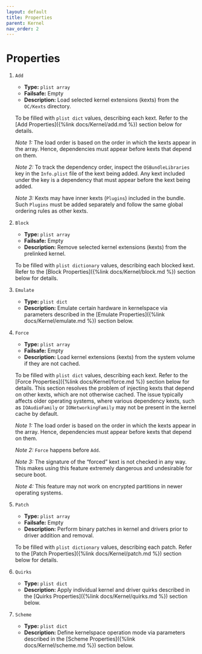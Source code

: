 ```yaml
---
layout: default
title: Properties
parent: Kernel
nav_order: 2
---
```


# Properties

1. `Add`
    - **Type:** `plist array`
    - **Failsafe:** Empty
    - **Description:** Load selected kernel extensions (kexts) from the `OC/Kexts` directory.
    
    To be filled with `plist dict` values, describing each kext. Refer to the [Add Properties]({%link docs/Kernel/add.md %}) section below for details.
    
    _Note 1:_ The load order is based on the order in which the kexts appear in the array. Hence, dependencies must
    appear before kexts that depend on them.
    
    _Note 2:_ To track the dependency order, inspect the `OSBundleLibraries` key in the `Info.plist` file of the kext being added. Any kext included under the key is a dependency that must appear before the kext being added.
    
    _Note 3:_ Kexts may have inner kexts (`Plugins`) included in the bundle. Such `Plugins` must be added separately and follow the same global ordering rules as other kexts.

2. `Block`
    - **Type:** `plist array`
    - **Failsafe:** Empty
    - **Description:** Remove selected kernel extensions (kexts) from the prelinked kernel.
    
    To be filled with `plist dictionary` values, describing each blocked kext. Refer to the [Block Properties]({%link docs/Kernel/block.md %}) section below for details.

3. `Emulate`
    - **Type:** `plist dict`
    - **Description:** Emulate certain hardware in kernelspace via parameters described in the [Emulate Properties]({%link docs/Kernel/emulate.md %}) section below.

4. `Force`
    - **Type:** `plist array`
    - **Failsafe:** Empty
    - **Description:** Load kernel extensions (kexts) from the system volume if they are not cached.
    
    To be filled with `plist dict` values, describing each kext. Refer to the [Force Properties]({%link docs/Kernel/force.md %}) section below for details.
    This section resolves the problem of injecting kexts that depend on other kexts, which are not otherwise cached.
    The issue typically affects older operating systems, where various dependency kexts, such as `IOAudioFamily` or `IONetworkingFamily` may not be present in the kernel cache by default.

    _Note 1:_ The load order is based on the order in which the kexts appear in the array. Hence, dependencies must appear before kexts that depend on them.
    
    _Note 2:_ `Force` happens before `Add`.
    
    _Note 3:_ The signature of the “forced” kext is not checked in any way. This makes using this feature extremely dangerous and undesirable for secure boot.
    
    _Note 4:_ This feature may not work on encrypted partitions in newer operating systems.

5. `Patch`
    - **Type:** `plist array`
    - **Failsafe:** Empty
    - **Description:** Perform binary patches in kernel and drivers prior to driver addition and removal.
    
    To be filled with `plist dictionary` values, describing each patch. Refer to the [Patch Properties]({%link docs/Kernel/patch.md %}) section below for details.

6. `Quirks`
    - **Type:** `plist dict`
    - **Description:** Apply individual kernel and driver quirks described in the [Quirks Properties]({%link docs/Kernel/quirks.md %}) section below.

7. `Scheme`
    - **Type:** `plist dict`
    - **Description:** Define kernelspace operation mode via parameters described in the [Scheme Properties]({%link docs/Kernel/scheme.md %}) section below.